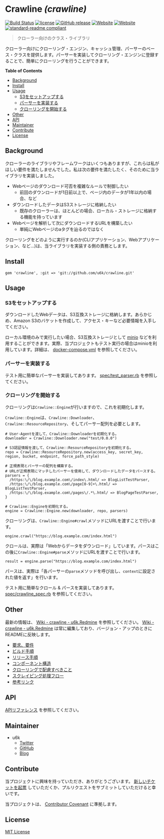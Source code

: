 # Crawline _(crawline)_

[![Build Status](https://travis-ci.org/u6k/crawline.svg?branch=master)](https://travis-ci.org/u6k/crawline) [![license](https://img.shields.io/github/license/u6k/crawline.svg)](LICENSE) [![GitHub release](https://img.shields.io/github/release/u6k/crawline.svg)](https://github.com/u6k/crawline/releases) [![Website](https://img.shields.io/website/https/redmine.u6k.me/projects/crawline.svg?label=u6k.Redmine)](https://redmine.u6k.me/projects/crawline) [![Website](https://img.shields.io/website/https/u6k.github.io/crawline.svg?label=API%20%20document)](https://u6k.github.io/crawline/) [![standard-readme compliant](https://img.shields.io/badge/readme%20style-standard-brightgreen.svg?style=flat-square)](https://github.com/RichardLitt/standard-readme)

> クローラー向けのクラス・ライブラリ

クローラー向けにクローリング・エンジン、キャッシュ管理、パーサーのベース・クラスを提供します。パーサーを実装してクローリング・エンジンに登録することで、簡単にクローリングを行うことができます。

__Table of Contents__

- [Background](#Background)
- [Install](#Install)
- [Usage](#Usage)
    - [S3をセットアップする](#S3をセットアップする)
    - [パーサーを実装する](#パーサーを実装する)
    - [クローリングを開始する](#クローリングを開始する)
- [Other](#Other)
- [API](#API)
- [Maintainer](#Maintainer)
- [Contribute](#Contribute)
- [License](#License)

## Background

クローラーのライブラリやフレームワークはいくつもありますが、これらは私がほしい要件を満たしませんでした。私は次の要件を満たしたく、そのために当ライブラリを実装しました。

- Webページのダウンロード可否を複雑なルールで制御したい
    - 前回のダウンロードが1日前以上で、ページ内のデータが1年以内の場合、など
- ダウンロードしたデータはS3ストレージに格納したい
    - 既存のクローラーは、ほとんどの場合、ローカル・ストレージに格納する機能を持っています
- Webページを解析して次にダウンロードするURLを構築したい
    - 単純にWebページのaタグを辿るのではなく

クローリングをどのように実行するのか(CLIアプリケーション、Webアプリケーション、など…)は、当ライブラリを実装する側の責務とします。

## Install

```
gem 'crawline', :git => 'git://github.com/u6k/crawline.git'
```

## Usage

### S3をセットアップする

ダウンロードしたWebデータは、S3互換ストレージに格納します。あらかじめ、Amazon S3のバケットを作成して、アクセス・キーなど必要情報を入手してください。

ローカル環境のみで実行したい場合、S3互換ストレージとして [minio](https://www.minio.io/) などを利用することができます。実際、当プロジェクトもテスト実行の場合はminioを利用しています。詳細は、 [docker-compose.yml](docker-compose.yml) を参照してください。

### パーサーを実装する

テスト用に簡単なパーサーを実装してあります。 [spec/test_parser.rb](spec/test_parser.rb) を参照してください。

### クローリングを開始する

クローリングは`Crawline::Engine`が行いますので、これを初期化します。

`Crawline::Engine`は、`Crawline::Downloader`、`Crawline::ResourceRepository`、そしてパーサー配列を必要とします。

```
# User-Agentを渡して、Crawline::Downloaderを初期化する。
downloader = Crawline::Downloader.new("test/0.0.0")

# S3認証情報を渡して、Crawline::ResourceRepositoryを初期化する。
repo = Crawline::ResourceRepository.new(access_key, secret_key, region, bucket, endpoint, force_path_style)

# 正規表現とパーサーの配列を構築する。
# URLが正規表現にマッチしたパーサーを使用して、ダウンロードしたデータをパースする。
parsers = {
  /https:\/\/blog.example.com\/index\.html/ => BlogListTestParser,
  /https:\/\/blog.example.com\/page[0-9]+\.html/ => BlogListTestParser,
  /https:\/\/blog.example.com\/pages\/.*\.html/ => BlogPageTestParser,
}

# Crawline::Engineを初期化する。
engine = Crawline::Engine.new(downloader, repo, parsers)
```

クローリングは、`Crawline::Engine#crawl`メソッドにURLを渡すことで行います。

```
engine.crawl("https://blog.example.com/index.html")
```

クロールは、実際は「Webからデータをダウンロード」しています。パースはこの後に`Crawline::Engine#parse`メソッドにURLを渡すことで行います。

```
result = engine.parse("https://blog.example.com/index.html")
```

パースは、実際は「各パーサーの`parse`メソッドを呼び出し、`context`に設定された値を返す」を行います。

テスト用に簡単なクロール & パースを実装してあります。 [spec/crawline_spec.rb](spec/crawline_spec.rb) を参照してください。

## Other

最新の情報は、 [Wiki - crawline - u6k.Redmine](https://redmine.u6k.me/projects/crawline/wiki) を参照してください。 [Wiki - crawline - u6k.Redmine](https://redmine.u6k.me/projects/crawline/wiki) は常に編集しており、バージョン・アップのときにREADMEに反映します。

- [要求、要件](https://redmine.u6k.me/projects/crawline/wiki/%E8%A6%81%E6%B1%82%E3%80%81%E8%A6%81%E4%BB%B6)
- [ビルド手順](https://redmine.u6k.me/projects/crawline/wiki/%E3%83%93%E3%83%AB%E3%83%89%E6%89%8B%E9%A0%86)
- [リリース手順](https://redmine.u6k.me/projects/crawline/wiki/%E3%83%AA%E3%83%AA%E3%83%BC%E3%82%B9%E6%89%8B%E9%A0%86)
- [コンポーネント構造](https://redmine.u6k.me/projects/crawline/wiki/%E3%82%B3%E3%83%B3%E3%83%9D%E3%83%BC%E3%83%8D%E3%83%B3%E3%83%88%E6%A7%8B%E9%80%A0)
- [クローリングで配慮すべきこと](https://redmine.u6k.me/projects/crawline/wiki/%E3%82%B9%E3%82%AF%E3%83%AC%E3%82%A4%E3%83%94%E3%83%B3%E3%82%B0%E5%87%A6%E7%90%86%E3%83%95%E3%83%AD%E3%83%BC)
- [スクレイピング処理フロー](https://redmine.u6k.me/projects/crawline/wiki/%E3%82%B9%E3%82%AF%E3%83%AC%E3%82%A4%E3%83%94%E3%83%B3%E3%82%B0%E5%87%A6%E7%90%86%E3%83%95%E3%83%AD%E3%83%BC)
- [参考リンク](https://redmine.u6k.me/projects/crawline/wiki/%E5%8F%82%E8%80%83%E3%83%AA%E3%83%B3%E3%82%AF)

## API

[APIリファレンス](https://u6k.github.io/crawline/) を参照してください。

## Maintainer

- u6k
    - [Twitter](https://twitter.com/u6k_yu1)
    - [GitHub](https://github.com/u6k)
    - [Blog](https://blog.u6k.me/)

## Contribute

当プロジェクトに興味を持っていただき、ありがとうございます。 [新しいチケットを起票](https://redmine.u6k.me/projects/crawline/issues/) していただくか、プルリクエストをサブミットしていただけると幸いです。

当プロジェクトは、 [Contributor Covenant](https://www.contributor-covenant.org/version/1/4/code-of-conduct) に準拠します。

## License

[MIT License](LICENSE)
